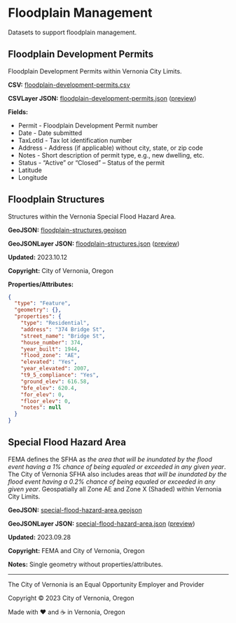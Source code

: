 # Floodplain Management

Datasets to support floodplain management.

## Floodplain Development Permits

Floodplain Development Permits within Vernonia City Limits.

**CSV:** [floodplain-development-permits.csv](floodplain-development-permits.csv)

**CSVLayer JSON:** [floodplain-development-permits.json](floodplain-development-permits.json) ([preview](../preview.html?csv=https%3A%2F%2Fcityofvernonia.github.io%2Fgeospatial-data%2Ffloodplain-management%2Ffloodplain-development-permits.json))

**Fields:**

* Permit - Floodplain Development Permit number
* Date - Date submitted
* TaxLotId - Tax lot identification number
* Address - Address (if applicable) without city, state, or zip code
* Notes - Short description of permit type, e.g., new dwelling, etc.
* Status - “Active” or “Closed” – Status of the permit
* Latitude
* Longitude

## Floodplain Structures

Structures within the Vernonia Special Flood Hazard Area.

**GeoJSON:** [floodplain-structures.geojson](floodplain-structures.geojson)

**GeoJSONLayer JSON:** [floodplain-structures.json](floodplain-structures.json) ([preview](../preview.html?geojson=https%3A%2F%2Fcityofvernonia.github.io%2Fgeospatial-data%2Ffloodplain-management%2Ffloodplain-structures.json))

**Updated:** 2023.10.12

**Copyright:** City of Vernonia, Oregon

**Properties/Attributes:**

```json
{
  "type": "Feature",
  "geometry": {},
  "properties": {
    "type": "Residential",
    "address": "374 Bridge St",
    "street_name": "Bridge St",
    "house_number": 374,
    "year_built": 1944,
    "flood_zone": "AE",
    "elevated": "Yes",
    "year_elevated": 2007,
    "t9_5_compliance": "Yes",
    "ground_elev": 616.58,
    "bfe_elev": 620.4,
    "for_elev": 0,
    "floor_elev": 0,
    "notes": null
  }
}
```

## Special Flood Hazard Area

FEMA defines the SFHA as _the area that will be inundated by the flood event having a 1% chance of being equaled or exceeded in any given year_. The City of Vernonia SFHA also includes areas _that will be inundated by the flood event having a 0.2% chance of being equaled or exceeded in any given year_. Geospatially all Zone AE and Zone X (Shaded) within Vernonia City Limits.

**GeoJSON:** [special-flood-hazard-area.geojson](special-flood-hazard-area.geojson)

**GeoJSONLayer JSON:** [special-flood-hazard-area.json](special-flood-hazard-area.json) ([preview](../preview.html?geojson=https%3A%2F%2Fcityofvernonia.github.io%2Fgeospatial-data%2Ffloodplain-management%2Fspecial-flood-hazard-area.json))

**Updated:** 2023.09.28

**Copyright:** FEMA and City of Vernonia, Oregon

**Notes:** Single geometry without properties/attributes.

---

The City of Vernonia is an Equal Opportunity Employer and Provider

Copyright © 2023 City of Vernonia, Oregon

Made with :heart: and :coffee: in Vernonia, Oregon
